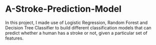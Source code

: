 # A-Stroke-Prediction-Model
In this project, I made use of Logistic Regression, Random Forest and Decision Tree Classifier to build different classification models that can predict whether a human has a stroke or not, given a particular set of features. 

